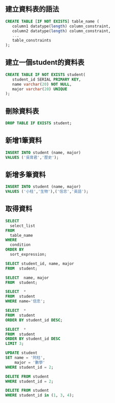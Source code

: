 ## 建立資料表的語法

```sql
CREATE TABLE [IF NOT EXISTS] table_name (
   column1 datatype(length) column_constraint,
   column2 datatype(length) column_constraint,
   ...
   table_constraints
);
```

## 建立一個student的資料表

```sql
CREATE TABLE IF NOT EXISTS student(
   student_id SERIAL PRIMARY KEY,
   name varchar(20) NOT NULL,
   major varchar(20) UNIQUE
);
```

## 刪除資料表

```sql
DROP TABLE IF EXISTS student;
```

## 新增1筆資料

```sql
INSERT INTO student (name, major)
VALUES ('吳育君','歷史');
```

## 新增多筆資料

```sql
INSERT INTO student (name, major)
VALUES ('小柱','生物'),('信忠','英語');
```

## 取得資料

```sql
SELECT 
  select_list 
FROM 
  table_name 
WHERE 
  condition 
ORDER BY 
  sort_expression;
```

```sql
SELECT student_id, name, major
FROM  student;

SELECT  name, major
FROM  student;

SELECT  *
FROM  student
WHERE name='信忠';

SELECT  *
FROM  student
ORDER BY student_id DESC;

SELECT  *
FROM  student
ORDER BY student_id DESC
LIMIT 3;
```

```sql
UPDATE student
SET name = '阿柱',
    major = '數學'
WHERE student_id = 2;

DELETE FROM student
WHERE student_id = 2;

DELETE FROM student
WHERE student_id in (1, 3, 4);
```